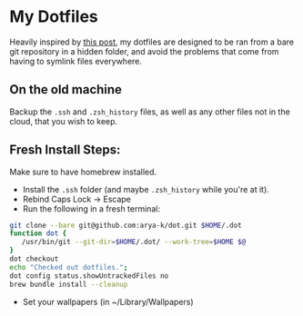 # My Dotfiles

Heavily inspired by [this post](https://www.atlassian.com/git/tutorials/dotfiles), my dotfiles are designed to be ran from a bare git repository in a hidden folder, and avoid the problems that come from having to symlink files everywhere.

## On the old machine
Backup the `.ssh` and `.zsh_history` files, as well as any other files not in the cloud, that you wish to keep.

## Fresh Install Steps:
Make sure to have homebrew installed.
- Install the `.ssh` folder (and maybe `.zsh_history` while you're at it).
- Rebind Caps Lock -> Escape
- Run the following in a fresh terminal:

```bash
git clone --bare git@github.com:arya-k/dot.git $HOME/.dot
function dot {
   /usr/bin/git --git-dir=$HOME/.dot/ --work-tree=$HOME $@
}
dot checkout
echo "Checked out dotfiles.";
dot config status.showUntrackedFiles no
brew bundle install --cleanup
```

- Set your wallpapers (in ~/Library/Wallpapers)
